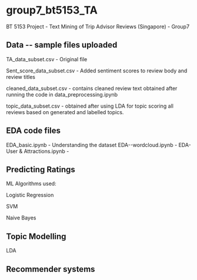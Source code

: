 # group7_bt5153_TA
BT 5153 Project - Text Mining of Trip Advisor Reviews (Singapore) - Group7

Data -- sample files uploaded
-------------------------------

TA_data_subset.csv -  Original file

Sent_score_data_subset.csv -  Added sentiment scores to review body and review titles

cleaned_data_subset.csv - contains cleaned review text obtained after running the code in data_preprocessing.ipynb

topic_data_subset.csv - obtained after using LDA for topic scoring all reviews based on generated and labelled topics.

EDA code files
---------------

EDA_basic.ipynb - Understanding the dataset
EDA--wordcloud.ipynb -
EDA-User & Attractions.ipynb - 

Predicting Ratings
------------------

ML Algorithms used:

Logistic Regression

SVM

Naive Bayes

Topic Modelling
----------------

LDA


Recommender systems
-------------------

